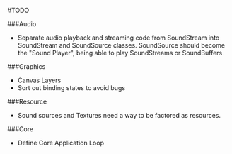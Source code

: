 #TODO

###Audio
* Separate audio playback and streaming code from SoundStream
into SoundStream and SoundSource classes.
SoundSource should become the "Sound Player", being able
to play SoundStreams or SoundBuffers

###Graphics

* Canvas Layers
* Sort out binding states to avoid bugs

###Resource

* Sound sources and Textures need a way to be factored
as resources.

###Core

* Define Core Application Loop
